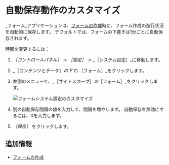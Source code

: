 # 自動保存動作のカスタマイズ

_フォーム_アプリケーションは、[フォームの作成](./creating-forms.md)時に、フォーム作成の進行状況を自動的に保存します。 デフォルトでは、フォームの下書きは1分ごとに自動保存されます。

時間を変更するには：

1. _［コントロールパネル］_ → _［設定］_ → _［システム設定］_に移動します。
1. _［コンテンツとデータ］_の下で、_［フォーム］_をクリックします。
1. 左側のメニューで、_［サイトスコープ］_の_［フォーム］_をクリックします。

    ![フォームシステム設定のカスタマイズ](./customizing-auto-save-behavior/images/01.png)

1. 別の自動保存間隔の値を入力して、間隔を増やします。 自動保存を無効にするには、0を入力します。
1. _［保存］_ をクリックします。

## 追加情報

* [フォームの作成](./creating-forms.md)
